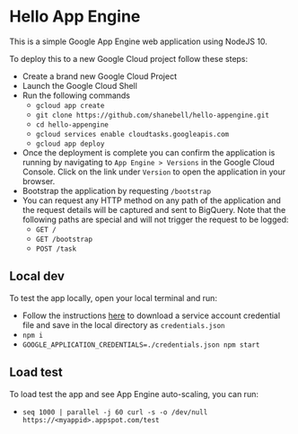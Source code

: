 # Hello App Engine

This is a simple Google App Engine web application using NodeJS 10.

To deploy this to a new Google Cloud project follow these steps:

- Create a brand new Google Cloud Project
- Launch the Google Cloud Shell
- Run the following commands
    - `gcloud app create`
    - `git clone https://github.com/shanebell/hello-appengine.git`
    - `cd hello-appengine`
    - `gcloud services enable cloudtasks.googleapis.com`
    - `gcloud app deploy`
- Once the deployment is complete you can confirm the application is running by navigating to `App Engine > Versions` in the Google Cloud Console. Click on the link under `Version` to open the application in your browser.
- Bootstrap the application by requesting `/bootstrap`
- You can request any HTTP method on any path of the application and the request details will be captured and sent to BigQuery. Note that the following paths are special and will not trigger the request to be logged:
    - `GET /`
    - `GET /bootstrap`
    - `POST /task`

## Local dev
To test the app locally, open your local terminal and run:
- Follow the instructions [here](https://cloud.google.com/docs/authentication/getting-started) to download a service account credential file and save in the local directory as `credentials.json` 
- `npm i`
- `GOOGLE_APPLICATION_CREDENTIALS=./credentials.json npm start`

## Load test
To load test the app and see App Engine auto-scaling, you can run: 
- `seq 1000 | parallel -j 60 curl -s -o /dev/null https://<myappid>.appspot.com/test`